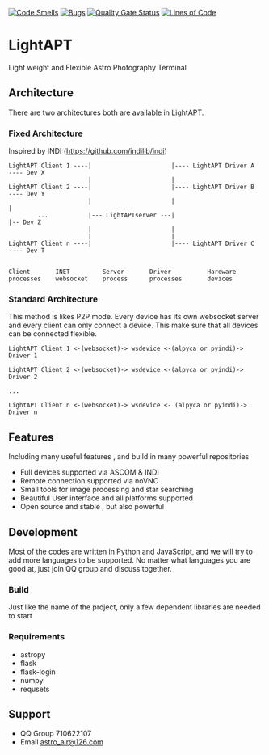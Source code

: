 [![Code Smells](https://sonarcloud.io/api/project_badges/measure?project=AstroAir-Develop-Team_lightapt&metric=code_smells)](https://sonarcloud.io/summary/new_code?id=AstroAir-Develop-Team_lightapt)
[![Bugs](https://sonarcloud.io/api/project_badges/measure?project=AstroAir-Develop-Team_lightapt&metric=bugs)](https://sonarcloud.io/summary/new_code?id=AstroAir-Develop-Team_lightapt)
[![Quality Gate Status](https://sonarcloud.io/api/project_badges/measure?project=AstroAir-Develop-Team_lightapt&metric=alert_status)](https://sonarcloud.io/summary/new_code?id=AstroAir-Develop-Team_lightapt)
[![Lines of Code](https://sonarcloud.io/api/project_badges/measure?project=AstroAir-Develop-Team_lightapt&metric=ncloc)](https://sonarcloud.io/summary/new_code?id=AstroAir-Develop-Team_lightapt)

# LightAPT
Light weight and Flexible Astro Photography Terminal

## Architecture
There are two architectures both are available in LightAPT.

### Fixed Architecture
Inspired by INDI (https://github.com/indilib/indi)

    LightAPT Client 1 ----|                      |---- LightAPT Driver A  ---- Dev X
                          |                      |
    LightAPT Client 2 ----|                      |---- LightAPT Driver B  ---- Dev Y
                          |                      |                              |
            ...           |--- LightAPTserver ---|                              |-- Dev Z
                          |                      |
                          |                      |
    LightAPT Client n ----|                      |---- LightAPT Driver C  ---- Dev T


    Client       INET         Server       Driver          Hardware
    processes    websocket    process      processes       devices

### Standard Architecture
This method is likes P2P mode. Every device has its own websocket server and every client can only connect a device. This make sure that all devices can be connected flexible.

    LightAPT Client 1 <-(websocket)-> wsdevice <-(alpyca or pyindi)-> Driver 1

    LightAPT Client 2 <-(websocket)-> wsdevice <-(alpyca or pyindi)-> Driver 2

    ...

    LightAPT Client n <-(websocket)-> wsdevice <- (alpyca or pyindi)-> Driver n
    
## Features
Including many useful features , and build in many powerful repositories
+ Full devices supported via ASCOM & INDI
+ Remote connection supported via noVNC
+ Small tools for image processing and star searching
+ Beautiful User interface and all platforms supported
+ Open source and stable , but also powerful

## Development
Most of the codes are written in Python and JavaScript, and we will try to add more languages to be supported. No matter what languages you are good at, just join QQ group and discuss together.

### Build
Just like the name of the project, only a few dependent libraries are needed to start

### Requirements

+ astropy
+ flask
+ flask-login
+ numpy
+ requsets 

## Support
+ QQ Group 710622107
+ Email astro_air@126.com
